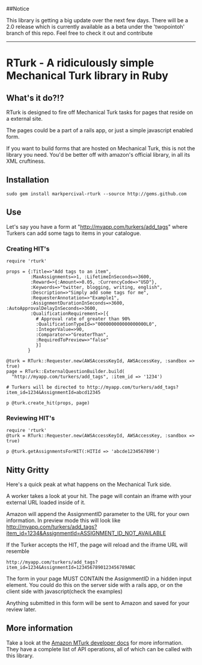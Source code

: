 ##Notice

This library is getting a big update over the next few days. There will be a 2.0 release which is currently available as a beta under the 'twopointoh' branch of this repo. Feel free to check it out and contribute

---

# RTurk - A ridiculously simple Mechanical Turk library in Ruby

## What's it do?!?

RTurk is designed to fire off Mechanical Turk tasks for pages that reside on a external site.

The pages could be a part of a rails app, or just a simple javascript enabled form.

If you want to build forms that are hosted on Mechanical Turk, this is not the library you need.
You'd be better off with amazon's official library, in all its XML cruftiness.

## Installation

    sudo gem install markpercival-rturk --source http://gems.github.com
    
## Use

Let's say you have a form at "http://myapp.com/turkers/add_tags" where Turkers can add some tags to items in your catalogue.

### Creating HIT's

    require 'rturk'

    props = {:Title=>"Add tags to an item", 
             :MaxAssignments=>1, :LifetimeInSeconds=>3600, 
             :Reward=>{:Amount=>0.05, :CurrencyCode=>"USD"}, 
             :Keywords=>"twitter, blogging, writing, english", 
             :Description=>"Simply add some tags for me",
             :RequesterAnnotation=>"Example1",
             :AssignmentDurationInSeconds=>3600, :AutoApprovalDelayInSeconds=>3600, 
             :QualificationRequirement=>[{
               # Approval rate of greater than 90%
               :QualificationTypeId=>"000000000000000000L0", 
               :IntegerValue=>90, 
               :Comparator=>"GreaterThan", 
               :RequiredToPreview=>"false"
               }]
            }

    @turk = RTurk::Requester.new(AWSAccessKeyId, AWSAccessKey, :sandbox => true)
    page = RTurk::ExternalQuestionBuilder.build(
      "http://myapp.com/turkers/add_tags", :item_id => '1234')
    
    # Turkers will be directed to http://myapp.com/turkers/add_tags?item_id=1234&AssignmentId=abcd12345

    p @turk.create_hit(props, page)
    
### Reviewing HIT's

    require 'rturk'
    @turk = RTurk::Requester.new(AWSAccessKeyId, AWSAccessKey, :sandbox => true)

    p @turk.getAssignmentsForHIT(:HITId => 'abcde1234567890')
    
## Nitty Gritty

Here's a quick peak at what happens on the Mechanical Turk side.

A worker takes a look at your hit. The page will contain an iframe with your external URL loaded inside of it.

Amazon will append the AssignmentID parameter to the URL for your own information. In preview mode this will look like
    http://myapp.com/turkers/add_tags?item_id=1234&AssignmentId=ASSIGNMENT_ID_NOT_AVAILABLE
    
If the Turker accepts the HIT, the page will reload and the iframe URL will resemble

    http://myapp.com/turkers/add_tags?item_id=1234&AssignmentId=1234567890123456789ABC
    
The form in your page MUST CONTAIN the AssignmentID in a hidden input element. You could do this on the server side with a rails app, or on the client side with javascript(check the examples)

Anything submitted in this form will be sent to Amazon and saved for your review later.

## More information

Take a look at the [Amazon MTurk developer docs](http://docs.amazonwebservices.com/AWSMechTurk/latest/AWSMechanicalTurkRequester/) for more information. They have a complete list of API operations, all of which can be called with this library.

    
    